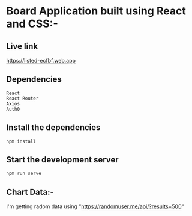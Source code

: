 # Board Application built using React and CSS:-

## Live link

https://listed-ecfbf.web.app


## Dependencies

```
React
React Router
Axios
Auth0
```

## Install the dependencies

```
npm install
```

## Start the development server

```
npm run serve
```


## Chart Data:-

I'm getting radom data using "https://randomuser.me/api/?results=500"


